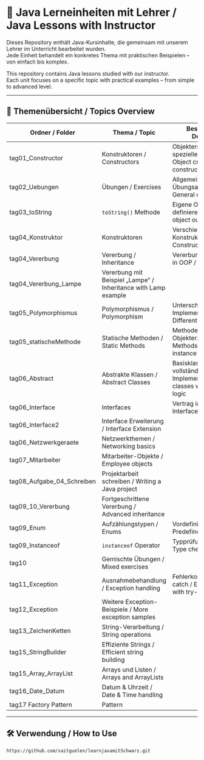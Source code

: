 # 🧠 Java Lerneinheiten mit Lehrer / Java Lessons with Instructor

Dieses Repository enthält Java-Kursinhalte, die gemeinsam mit unserem Lehrer im Unterricht bearbeitet wurden.  
Jede Einheit behandelt ein konkretes Thema mit praktischen Beispielen – von einfach bis komplex.

This repository contains Java lessons studied with our instructor.  
Each unit focuses on a specific topic with practical examples – from simple to advanced level.

---

## 🧩 Themenübersicht / Topics Overview

| Ordner / Folder            | Thema / Topic                                                  | Beschreibung / Description                          |
|----------------------------|----------------------------------------------------------------|------------------------------------------------------|
| tag01_Constructor          | Konstruktoren / Constructors                                   | Objekterstellung mit speziellen Methoden / Object creation using constructors |
| tag02_Uebungen             | Übungen / Exercises                                            | Allgemeine Übungsaufgaben / General exercises       |
| tag03_toString             | `toString()` Methode                                           | Eigene Objektausgabe definieren / Customize object output |
| tag04_Konstruktor          | Konstruktoren                                                  | Verschiedene Konstruktor-Typen / Constructor types  |
| tag04_Vererbung            | Vererbung / Inheritance                                        | Vererbungsmechanismen in OOP / OOP inheritance     |
| tag04_Vererbung_Lampe      | Vererbung mit Beispiel „Lampe“ / Inheritance with Lamp example |
| tag05_Polymorphismus       | Polymorphismus / Polymorphism                                  | Unterschiedliche Implementierungen / Different behaviors |
| tag05_statischeMethode     | Statische Methoden / Static Methods                            | Methoden ohne Objekterzeugung / Methods without instance |
| tag06_Abstract             | Abstrakte Klassen / Abstract Classes                           | Basisklassen ohne vollständige Implementierung / Base classes with abstract logic |
| tag06_Interface            | Interfaces                                                     | Vertrag in OOP / Interface concept in OOP           |
| tag06_Interface2           | Interface Erweiterung / Interface Extension                    |
| tag06_Netzwerkgeraete      | Netzwerkthemen / Networking basics                             |
| tag07_Mitarbeiter          | Mitarbeiter-Objekte / Employee objects                         |
| tag08_Aufgabe_04_Schreiben | Projektarbeit schreiben / Writing a Java project               |
| tag09_10_Vererbung         | Fortgeschrittene Vererbung / Advanced inheritance              |
| tag09_Enum                 | Aufzählungstypen / Enums                                       | Vordefinierte Werte / Predefined value sets        |
| tag09_Instanceof           | `instanceof` Operator                                          | Typprüfung in Java / Type checking in Java         |
| tag10                      | Gemischte Übungen / Mixed exercises                            |
| tag11_Exception            | Ausnahmebehandlung / Exception handling                        | Fehlerkontrolle mit try-catch / Error handling with try-catch |
| tag12_Exception            | Weitere Exception-Beispiele / More exception samples           |
| tag13_ZeichenKetten        | String-Verarbeitung / String operations                        |
| tag15_StringBuilder        | Effiziente Strings / Efficient string building                 |
| tag15_Array_ArrayList      | Arrays und Listen / Arrays and ArrayLists                      |
| tag16_Date_Datum           | Datum & Uhrzeit / Date & Time handling                         |
| tag17 Factory Pattern      | Pattern                                                        |

---

## 🛠️ Verwendung / How to Use

```bash
https://github.com/saitguelen/learnjavamitSchwarz.git